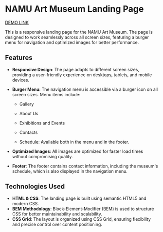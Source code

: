 # NAMU Art Museum Landing Page

[DEMO LINK](https://iyrhorova.github.io/museum-landing/)

This is a responsive landing page for the NAMU Art Museum. The page is designed to work seamlessly across all screen sizes, featuring a burger menu for navigation and optimized images for better performance.

## Features
- **Responsive Design**: The page adapts to different screen sizes, providing a user-friendly experience on desktops, tablets, and mobile devices.
- **Burger Menu**: The navigation menu is accessible via a burger icon on all screen sizes. Menu items include:

    - Gallery
    - About Us
    - Exhibitions and Events
    - Contacts

    - Schedule: Available both in the menu and in the footer.

- **Optimized Images**: All images are optimized for faster load times without compromising quality.
- **Footer**: The footer contains contact information, including the museum's schedule, which is also displayed in the navigation menu.

## Technologies Used
- **HTML & CSS**: The landing page is built using semantic HTML5 and modern CSS.
- **BEM Methodology**: Block-Element-Modifier (BEM) is used to structure CSS for better maintainability and scalability.
- **CSS Grid**: The layout is organized using CSS Grid, ensuring flexibility and precise control over content positioning.

